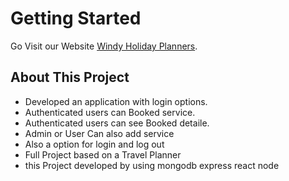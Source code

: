 # Getting Started 

Go Visit our Website [Windy Holiday Planners](https://windy-holiday-planners.web.app).

## About This Project
- Developed an application with login options.
- Authenticated users can Booked service.
- Authenticated users can see Booked detaile.
- Admin or User Can also add service
- Also a option for login and log out
- Full Project based on a Travel Planner
- this  Project developed by using  mongodb express react node  
